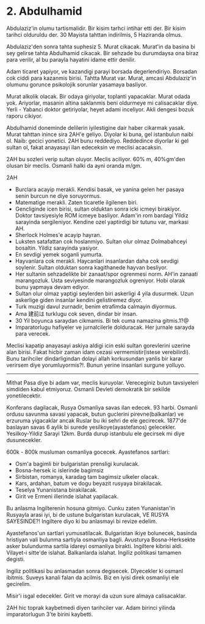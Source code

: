 # 2. Abdulhamid

Abdulaziz'in olumu tartismalidir. Bir kisim tarhci intihar etti der. Bir kisim tarihci olduruldu der. 30 Mayista tahttan indirilmis, 5 Haziranda olmus.

Abdulaziz'den sonra tahta suphesiz 5. Murat cikacak. Murat'in da basina bi sey gelirse tahta Abdulhamid cikacak. Bir sehzade bu durumdaysa ona biraz para verilir, al bu parayla hayatini idame ettir denilir.

Adam ticaret yapiyor, ve kazandigi parayi borsada degerlendiriyo. Borsadan cok ciddi para kazanmis birisi. Tahtta Murat var. Murat, amcasi Abdulaziz'in olumunu gorunce psikolojik sorunlar yasamaya basliyor.

Murat alkolik olacak. Bir odaya giriyolar, toplanti yapacaklar. Murat odada yok. Ariyorlar, masanin altina saklanmis beni oldurmeye mi calisacaklar diye. Yerli - Yabanci doktor getiriyolar, heyet adami inceliyor. Akli dengesi bozuk raporu cikiyor.

Abdulhamid doneminde delilerin iyilestigine dair haber cikarmak yasak. Murat tahttan inince sira 2AH'e geliyo. Diyolar ki buna, gel istanbulun naibi ol. Naib: gecici yonetici. 2AH bunu reddediyo. Reddedince diyorlar ki gel sultan ol, fakat anayasayi ilan edeceksin ve meclisi acacaksin.

2AH bu sozleri verip sultan oluyor. Meclis aciliyor. 60% m, 40%gm'den olusan bir meclis. Osmanli halki da ayni oranda m/gm.

2AH
- Burclara acayip merakli. Kendisi basak, ve yanina gelen her pasaya senin burcun ne diye soruyormus.
- Matematige merakli. Zaten ticaretle ilgilenen biri.
- Gencliginde icen birisi, sultan olduktan sonra icki icmeyi birakiyor. Doktor tavsiyesiyle ROM icmeye basliyor. Adam'in rom bardagi Yildiz sarayinda sergileniyor. Kendine ozel yaptirdigi bir tutunu var, markasi AH.
- Sherlock Holmes'e acayip hayran.
- Luksten satafattan cok hoslanmiyo. Sultan olur olmaz Dolmabahceyi bosaltin. Yildiz sarayinda yasiyor.
- En sevdigi yemek soganli yumurta.
- Hayvanlara cok merakli. Haycanlari insanlardan daha cok sevdigi soylenir. Sultan olduktan sonra kagithanede hayvan besliyor.
- Her sultanin sehzadelikte bir zanaat/spor ogrenmesi norm. AH'in zanaati marangozluk. Usta seviyesinde marangozluk ogreniyor. Hobi olarak bunu yapmaya devam ediyor.
- Sultan olur olmaz yaptigi seylerden biri askerligi 4 yila dusurmek. Uzun askerlige giden insanlar kendini gelistiremez diyor.
- Turk muzigi davul zurnadir, benim etrafimda calmayin diyormus.
- Ama 建前は turklugu cok seven, dindar bir insan.
- 30 Yil boyunca saraydan cikmamis. Bi tek cuma namazina gitmis.1?@
- Imparatorlugu hafiyeler ve jurnalcilerle dolduracak. Her jurnale sarayda para verecek.


Meclisi kapatip anayasayi askiya aldigi icin eski sultan gorevlerini uzerine alan birisi. Fakat hicbir zaman idam cezasi vermemistir(istese verebilirdi). Bunu tarihciler dindarligindan dolayi allah korkusundan yanlis bir karar verirsem diye yorumluyormis?!. Bunun yerine insanlari surgune yolluyo.

--------------------------------------------------------

Mithat Pasa diye bi adam var, meclis kuruyolar. Vereceginiz butun tavsiyeleri simdiden kabul etmiyoruz. Osmanli Devleti demokratik bir sekilde yonetilecektir.

Konferans dagilacak, Rusya Osmanliya savas ilan edecek. 93 harbi. Osmanli ordusu savunma savasi yapacak, butun guclerini pirevne(balkanlar) ve erzuruma yigacaklar ancak Ruslar bu iki sehri de ele gecirecek. 1877'de baslayan savas 6 aylik bi surede yesilkoye(ayastefanos) gelecekler. Yesilkoy-Yildiz Sarayi 12km. Burda durup istanbulu ele gecirsek mi diye dusunecekler.

600k - 800k musluman osmanliya gocecek.
Ayastefanos sartlari:
- Osm'a bagimli bir bulgaristan prensligi kurulacak.
- Bosna-hersek ic islerinde bagimsiz
- Sirbistan, romanya, karadag tam bagimsiz ulkeler olacak.
- Kars, ardahan, batum ve dogu beyazit rusyaya birakilacak.
- Teselya Yunanistana birakilacak.
- Girit ve Ermeni illerinde islahat yapilacak.

Bu anlasma Ingilterenin hosuna gitmiyo. Cunku zaten Yunanistan'in Rusyayla arasi iyi, bi de ustune bulgaristan kurulacak, VE RUSYA SAYESINDE?! Ingiltere diyo ki bu anlasmayi bi revize edelim.

Ayastefanos'un sartlari yumusatilacak. Bulgaristan ikiye bolunecek, basinda hristiyan vali bulunma sartiyla osmanliya bagli.
Avusturya Bosna-Herksekte asker bulundurma sartila idareyi osmanliya birakti.
Ingiltere kibrisi aldi.
Vilayet-i sitte'de islahat. Balkanlarda islahat.
Ingiliz politikasi tamamen degisti.

Ingiliz politikasi bu anlasmadan sonra degisecek. DIyecekler ki osmanl ibitmis. Suveys kanali falan da acilmis. Biz en iyisi direk osmanliyi ele gecirelim.

Misir'i isgal edecekler. Girit ve morayi da uzun sure almaya calisacaklar.

2AH hic toprak kaybetmedi diyen tarihciler var. Adam birinci yilinda imparatorlugun 3'te birini kaybetti.
